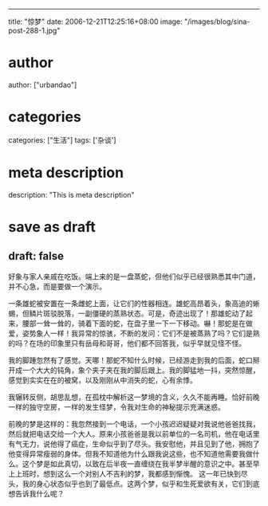 
---
title: "惊梦"
date: 2006-12-21T12:25:16+08:00
image: "/images/blog/sina-post-288-1.jpg"
# author
author: ["urbandao"]
# categories
categories: ["生活"]
tags: ['杂谈']
# meta description
description: "This is meta description"
# save as draft
draft: false
---

好象与家人亲戚在吃饭。端上来的是一盘蒸蛇，但他们似乎已经很熟悉其中门道，并不心急，而是要做一个演示。

一条雄蛇被安置在一条雌蛇上面，让它们的性器相连。雄蛇高昂着头，象高迪的蜥蜴，但鳞片斑驳脱落，一副僵硬的蒸熟状态。可是，奇迹出现了！那雄蛇动了起来，腰部一耸一耸的，骑着下面的蛇，在盘子里一下一下移动。嚇！那蛇是在做爱，姿势象人一样！我异常的惊骇，不断的发问：它们不是被蒸熟了吗？它们是熟的吗？在场的印象里只有岳母和哥哥，他们都不回答我，似乎早就见怪不怪。

我的脚踵忽然有了感觉。天哪！那蛇不知什么时候，已经游走到我的后面，蛇口掰开成一个大大的钝角，象个夹子夹在我的脚后跟上。我的脚猛地一抖，突然惊醒，感觉到实实在在的被窝，以及刚刚从中消失的蛇，心有余悸。

我辗转反侧，胡思乱想，在孤枕中解析这一梦境的含义，久久不能再睡。恰好前晚一样的独守空房，一样的发生怪梦，令我对生命的神秘提示充满迷惑。

前晚的梦是这样的：我忽然接到一个电话，一个小孩迟迟疑疑对我说他爸爸找我，然后就把电话交给一个大人。原来小孩爸爸是我以前单位的一名司机，他在电话里有气无力，说他得了癌症，生命似乎到了尽头。我安慰他，并且见到了他，拥抱了他变得异常瘦弱的身体。但我不知道他为什么跟我说这些，也不知道他需要我做什么。这个梦是如此真切，以致在后半夜一直缠绕在我半梦半醒的意识之中。甚至早上上班时，想到这么一个对别人不吉利的梦，我都感到惭愧。
这一年已快到尽头，我的身心状态似乎也到了最低点。这两个梦，似乎和生死爱欲有关，它们到底想告诉我什么呢？
